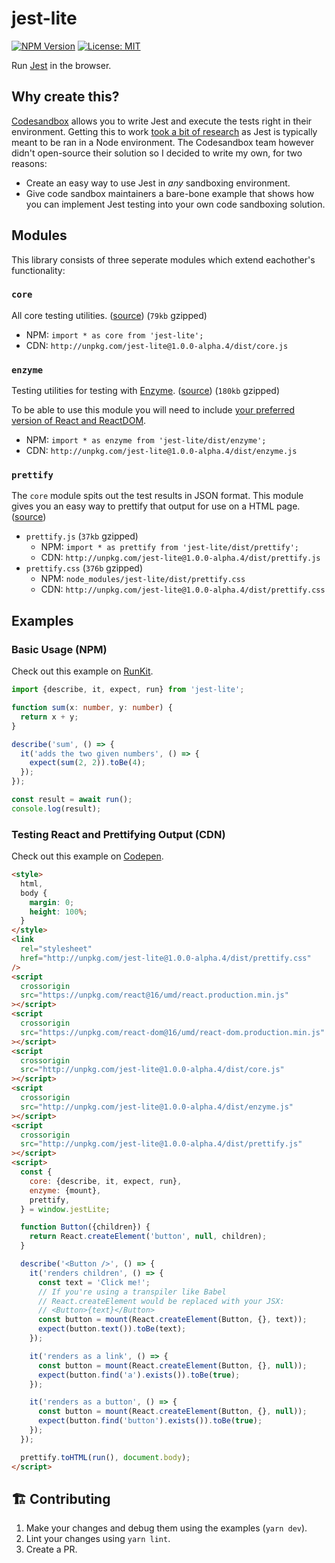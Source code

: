 <!--
  README.md is automatically generated by scripts/build-readme.js.
  Please do not modify README.md directly but instead modify README.template.md
-->

# jest-lite

[![NPM Version](https://badge.fury.io/js/jest-lite.svg)](https://yarnpkg.com/en/package/jest-lite)
[![License: MIT](https://img.shields.io/badge/License-MIT-yellow.svg)](https://opensource.org/licenses/MIT)

Run [Jest](https://jestjs.io/) in the browser.

## Why create this?

[Codesandbox](https://codesandbox.io) allows you to write Jest and execute the tests right in their environment. Getting this to work [took a bit of research](https://github.com/codesandbox/codesandbox-client/issues/364) as Jest is typically meant to be ran in a Node environment. The Codesandbox team however didn't open-source their solution so I decided to write my own, for two reasons:

- Create an easy way to use Jest in _any_ sandboxing environment.
- Give code sandbox maintainers a bare-bone example that shows how you can implement Jest testing into your own code sandboxing solution.

## Modules

This library consists of three seperate modules which extend eachother's functionality:

### `core`

All core testing utilities. ([source](https://github.com/kvendrik/jest-lite/blob/master/src/core.ts)) (`79kb` gzipped)

- NPM: `import * as core from 'jest-lite';`
- CDN: `http://unpkg.com/jest-lite@1.0.0-alpha.4/dist/core.js`

### `enzyme`

Testing utilities for testing with [Enzyme](https://github.com/airbnb/enzyme). ([source](https://github.com/kvendrik/jest-lite/blob/master/src/enzyme.ts)) (`180kb` gzipped)

To be able to use this module you will need to include [your preferred version of React and ReactDOM](https://reactjs.org/docs/cdn-links.html).

- NPM: `import * as enzyme from 'jest-lite/dist/enzyme';`
- CDN: `http://unpkg.com/jest-lite@1.0.0-alpha.4/dist/enzyme.js`

### `prettify`

The `core` module spits out the test results in JSON format. This module gives you an easy way to prettify that output for use on a HTML page. ([source](https://github.com/kvendrik/jest-lite/blob/master/src/prettify.ts))

- `prettify.js` (`37kb` gzipped)
  - NPM: `import * as prettify from 'jest-lite/dist/prettify';`
  - CDN: `http://unpkg.com/jest-lite@1.0.0-alpha.4/dist/prettify.js`
- `prettify.css` (`376b` gzipped)
  - NPM: `node_modules/jest-lite/dist/prettify.css`
  - CDN: `http://unpkg.com/jest-lite@1.0.0-alpha.4/dist/prettify.css`

## Examples

### Basic Usage (NPM)

Check out this example on [RunKit](https://runkit.com/embed/aqlmbjboctrk).

```ts
import {describe, it, expect, run} from 'jest-lite';

function sum(x: number, y: number) {
  return x + y;
}

describe('sum', () => {
  it('adds the two given numbers', () => {
    expect(sum(2, 2)).toBe(4);
  });
});

const result = await run();
console.log(result);
```

### Testing React and Prettifying Output (CDN)

Check out this example on [Codepen](https://codepen.io/kvendrik/pen/ormPMM?editors=1000).

```html
<style>
  html,
  body {
    margin: 0;
    height: 100%;
  }
</style>
<link
  rel="stylesheet"
  href="http://unpkg.com/jest-lite@1.0.0-alpha.4/dist/prettify.css"
/>
<script
  crossorigin
  src="https://unpkg.com/react@16/umd/react.production.min.js"
></script>
<script
  crossorigin
  src="https://unpkg.com/react-dom@16/umd/react-dom.production.min.js"
></script>
<script
  crossorigin
  src="http://unpkg.com/jest-lite@1.0.0-alpha.4/dist/core.js"
></script>
<script
  crossorigin
  src="http://unpkg.com/jest-lite@1.0.0-alpha.4/dist/enzyme.js"
></script>
<script
  crossorigin
  src="http://unpkg.com/jest-lite@1.0.0-alpha.4/dist/prettify.js"
></script>
<script>
  const {
    core: {describe, it, expect, run},
    enzyme: {mount},
    prettify,
  } = window.jestLite;

  function Button({children}) {
    return React.createElement('button', null, children);
  }

  describe('<Button />', () => {
    it('renders children', () => {
      const text = 'Click me!';
      // If you're using a transpiler like Babel
      // React.createElement would be replaced with your JSX:
      // <Button>{text}</Button>
      const button = mount(React.createElement(Button, {}, text));
      expect(button.text()).toBe(text);
    });

    it('renders as a link', () => {
      const button = mount(React.createElement(Button, {}, null));
      expect(button.find('a').exists()).toBe(true);
    });

    it('renders as a button', () => {
      const button = mount(React.createElement(Button, {}, null));
      expect(button.find('button').exists()).toBe(true);
    });
  });

  prettify.toHTML(run(), document.body);
</script>
```

## 🏗 Contributing

1.  Make your changes and debug them using the examples (`yarn dev`).
1.  Lint your changes using `yarn lint`.
1.  Create a PR.
